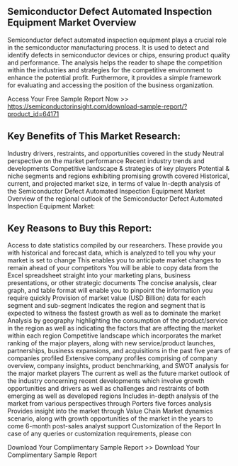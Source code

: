## Semiconductor Defect Automated Inspection Equipment Market Overview

Semiconductor defect automated inspection equipment plays a crucial role in the semiconductor manufacturing process. It is used to detect and identify defects in semiconductor devices or chips, ensuring product quality and performance. The analysis helps the reader to shape the competition within the industries and strategies for the competitive environment to enhance the potential profit. Furthermore, it provides a simple framework for evaluating and accessing the position of the business organization.

Access Your Free Sample Report Now >> https://semiconductorinsight.com/download-sample-report/?product_id=64171


## Key Benefits of This Market Research:

Industry drivers, restraints, and opportunities covered in the study
Neutral perspective on the market performance
Recent industry trends and developments
Competitive landscape & strategies of key players
Potential & niche segments and regions exhibiting promising growth covered
Historical, current, and projected market size, in terms of value
In-depth analysis of the Semiconductor Defect Automated Inspection Equipment Market
Overview of the regional outlook of the Semiconductor Defect Automated Inspection Equipment Market:

## Key Reasons to Buy this Report:

Access to date statistics compiled by our researchers. These provide you with historical and forecast data, which is analyzed to tell you why your market is set to change
This enables you to anticipate market changes to remain ahead of your competitors
You will be able to copy data from the Excel spreadsheet straight into your marketing plans, business presentations, or other strategic documents
The concise analysis, clear graph, and table format will enable you to pinpoint the information you require quickly
Provision of market value (USD Billion) data for each segment and sub-segment
Indicates the region and segment that is expected to witness the fastest growth as well as to dominate the market
Analysis by geography highlighting the consumption of the product/service in the region as well as indicating the factors that are affecting the market within each region
Competitive landscape which incorporates the market ranking of the major players, along with new service/product launches, partnerships, business expansions, and acquisitions in the past five years of companies profiled
Extensive company profiles comprising of company overview, company insights, product benchmarking, and SWOT analysis for the major market players
The current as well as the future market outlook of the industry concerning recent developments which involve growth opportunities and drivers as well as challenges and restraints of both emerging as well as developed regions
Includes in-depth analysis of the market from various perspectives through Porters five forces analysis
Provides insight into the market through Value Chain
Market dynamics scenario, along with growth opportunities of the market in the years to come
6-month post-sales analyst support
Customization of the Report In case of any queries or customization requirements, please con

Download Your Complimentary Sample Report >> Download Your Complimentary Sample Report
